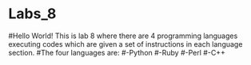 # Labs_8
#Hello World! This is lab 8 where there are 4 programming languages executing codes which are given a set of instructions in each language section.
#The four languages are:
#-Python
#-Ruby
#-Perl
#-C++
